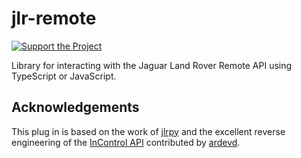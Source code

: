 # jlr-remote

[![Support the Project](https://liberapay.com/assets/widgets/donate.svg)](https://liberapay.com/william-cowell/donate)

Library for interacting with the Jaguar Land Rover Remote API using TypeScript or JavaScript.

## Acknowledgements

This plug in is based on the work of [jlrpy](https://github.com/ardevd/jlrpy) and the excellent
reverse engineering of the [InControl API](https://documenter.getpostman.com/view/6250319/RznBMzqo)
contributed by [ardevd](https://github.com/ardevd).

